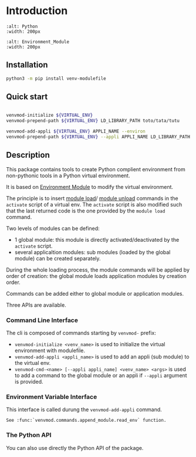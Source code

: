 # Introduction

```{image} https://www.python.org/static/community_logos/python-logo-master-v3-TM.png
:alt: Python
:width: 200px
```

```{image} https://raw.githubusercontent.com/cea-hpc/modules/v5.2.0/doc/img/modules_red.svg
:alt: Environment_Module
:width: 200px
```

## Installation

```sh
python3 -m pip install venv-modulefile
```

## Quick start

```bash

venvmod-initialize ${VIRTUAL_ENV}
venvmod-prepend-path ${VIRTUAL_ENV} LD_LIBRARY_PATH toto/tata/tutu

venvmod-add-appli ${VIRTUAL_ENV} APPLI_NAME --environ
venvmod-prepend-path ${VIRTUAL_ENV} --appli APPLI_NAME LD_LIBRARY_PATH toto/tata/tutu

```

## Description

This package contains tools to create Python complient environment from non-pythonic tools in a
Python virtual environment.

It is based on [Environment Module](https://modules.readthedocs.io/en/latest/) to
modify the virtual environment.

The principle is to insert
[module load](https://modules.readthedocs.io/en/latest/module.html?highlight=load#subcmd-load)/
[module unload](https://modules.readthedocs.io/en/latest/module.html?highlight=unload#subcmd-unload)
commands in the `activate` script of a virtual env. The `activate` script is also modified such
that the last returned code is the one provided by the `module load` command.

Two levels of modules can be defined:

- 1 global module: this module is directly activated/deactivated by the `activate` script.
- several applicaltion modules: sub modules (loaded by the global module) can be created separately.

During the whole loading process, the module commands will be applied by order of creation: the
global module loads application modules by creation order.

Commands can be added either to global module or application modules.

Three APIs are available.

### Command Line Interface

The cli is composed of commands starting by `venvmod-` prefix:

- `venvmod-initialize <venv_name>` is used to initialize the virtual environment with modulefile.
- `venvmod-add-appli <appli_name>` is used to add an appli (sub module) to the virtual env.
- `venvmod-cmd-<name> [--appli appli_name] <venv_name> <args>` is used to add a command to the
  global module or an appli if `--appli` argument is provided.

### Environment Variable Interface

This interface is called durung the `venvmod-add-appli` command.

```{eval-rst}
See :func:`venvmod.commands.append_module.read_env` function.
```

### The Python API

You can also use directly the Python API of the package.
